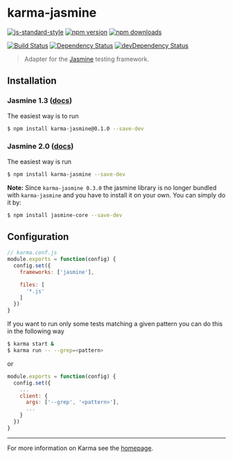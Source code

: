 # karma-jasmine

[![js-standard-style](https://img.shields.io/badge/code%20style-standard-brightgreen.svg?style=flat-square)](https://github.com/karma-runner/karma-jasmine)
 [![npm version](https://img.shields.io/npm/v/karma-jasmine.svg?style=flat-square)](https://www.npmjs.com/package/karma-jasmine) [![npm downloads](https://img.shields.io/npm/dm/karma-jasmine.svg?style=flat-square)](https://www.npmjs.com/package/karma-jasmine)

[![Build Status](https://img.shields.io/travis/karma-runner/karma-jasmine/master.svg?style=flat-square)](https://travis-ci.org/karma-runner/karma-jasmine) [![Dependency Status](https://img.shields.io/david/karma-runner/karma-jasmine.svg?style=flat-square)](https://david-dm.org/karma-runner/karma-jasmine) [![devDependency Status](https://img.shields.io/david/dev/karma-runner/karma-jasmine.svg?style=flat-square)](https://david-dm.org/karma-runner/karma-jasmine#info=devDependencies)

> Adapter for the [Jasmine](http://jasmine.github.io/) testing framework.


## Installation

### Jasmine 1.3 ([docs](http://jasmine.github.io/1.3/introduction.html))

The easiest way is to run

```bash
$ npm install karma-jasmine@0.1.0 --save-dev
```


### Jasmine 2.0 ([docs](http://jasmine.github.io/2.0/introduction.html))

The easiest way is run

```bash
$ npm install karma-jasmine --save-dev
```

__Note:__
Since `karma-jasmine 0.3.0` the jasmine library is no longer bundled with `karma-jasmine` and you have to install it on your own. You can simply do it by:

```bash
$ npm install jasmine-core --save-dev
```

## Configuration

```js
// karma.conf.js
module.exports = function(config) {
  config.set({
    frameworks: ['jasmine'],

    files: [
      '*.js'
    ]
  })
}
```

If you want to run only some tests matching a given pattern you can do this in the following way

```bash
$ karma start &
$ karma run -- --grep=<pattern>
```

or

```js
module.exports = function(config) {
  config.set({
    ...
    client: {
      args: ['--grep', '<pattern>'],
      ...
    }
  })
}
```

----

For more information on Karma see the [homepage].


[homepage]: http://karma-runner.github.com
